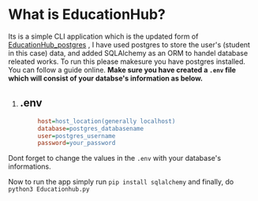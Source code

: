 # What is EducationHub?

Its is a simple CLI application which is the updated form of [EducationHub_postgres](https://github.com/Rohanpudasaini/EducationHub_postgres) , I have used postgres to store the user's (student in this case) data, and added SQLAlchemy as an ORM to handel database releated works. To run this please makesure you have postgres installed.
You can follow a guide online.
**Make sure you have created a `.env` file which will consist of your databse's information as below.**

1. ## .env

   ```ini
        host=host_location(generally localhost)
        database=postgres_databasename
        user=postgres_username
        password=your_password
    ```

Dont forget to change the values in the `.env` with your database's informations.

Now to run the app simply run
`pip install sqlalchemy`
and finally, do
`python3 Educationhub.py`
